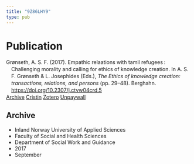 ```yaml
---
title: "9Z86LHY9"
type: pub
---
```

<h1>Publication</h1>
<article id="csl-bib-container-9Z86LHY9" class="csl-bib-container">
  <div class="csl-bib-body" style="line-height: 1.35; padding-left: 1em; text-indent:-1em;">
  <div class="csl-entry">Gr&#xF8;nseth, A. S. F. (2017). Empathic relaations with tamil refugees&#x202F;: Challenging morality and calling for ethics of knowledge creation. In A. S. F. Gr&#xF8;nseth &amp; L. Josephides (Eds.), <i>The Ethics of knowledge creation: transactions, relations, and persons</i> (pp. 29&#x2013;48). Berghahn. <a href="https://doi.org/10.2307/j.ctvw04crd.5">https://doi.org/10.2307/j.ctvw04crd.5</a></div>
</div>
  <div class="csl-bib-buttons">
    <a href="#taxonomy-article-9Z86LHY9" class="csl-bib-button">Archive</a>
    <a href="https://app.cristin.no/results/show.jsf?id=1490759" alt="Cristin URL" class="csl-bib-button">Cristin</a>
    <a href="http://zotero.org/groups/5402882/items/9Z86LHY9" alt="Zotero URL" class="csl-bib-button">Zotero</a>
    <a href="https://doi.org/10.2307/j.ctvw04crd.5" class="csl-bib-button">Unpaywall</a>
  </div>
  <div id="csl-bib-meta-container-9Z86LHY9"></div>
</article>
<div id="csl-bib-meta-9Z86LHY9" class="csl-bib-meta">
  <article id="taxonomy-article-9Z86LHY9" class="taxonomy-article">
    <h1>Archive</h1>
    <ul>
      <li>Inland Norway University of Applied Sciences</li>
      <li>Faculty of Social and Health Sciences</li>
      <li>Department of Social Work and Guidance</li>
      <li>2017</li>
      <li>September</li>
    </ul>
  </article>
</div>
